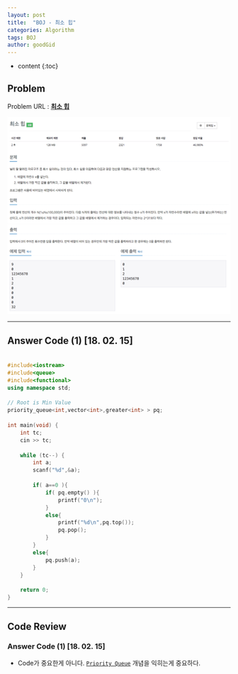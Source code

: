 ```yaml
---
layout: post
title:  "BOJ - 최소 힙"
categories: Algorithm
tags: BOJ
author: goodGid
---
```

* content
{:toc}


## Problem 
Problem URL : **[최소 힙](https://www.acmicpc.net/problem/1927)**


![](/assets/img/algorithm/1927_1.png)
![](/assets/img/algorithm/1927_2.png)



---
 
## Answer Code (1) [18. 02. 15]
``` cpp

#include<iostream>
#include<queue>
#include<functional>
using namespace std;

// Root is Min Value
priority_queue<int,vector<int>,greater<int> > pq;

int main(void) {
    int tc;
    cin >> tc;
    
    while (tc--) {
        int a;
        scanf("%d",&a);
        
        if( a==0 ){
            if( pq.empty() ){
                printf("0\n");
            }
            else{
                printf("%d\n",pq.top());
                pq.pop();
            }
        }
        else{
            pq.push(a);
        }
    }
    
    return 0;
}


```


---
## Code Review

### Answer Code (1) [18. 02. 15]

* Code가 중요한게 아니다. [`Priority Queue`](https://goodgid.github.io/Priority-Queue/) 개념을 익히는게 중요하다.
